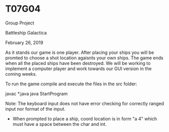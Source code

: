 # T07G04
Group Project

Battleship Galactica

February 26, 2019

As it stands our game is one player. After placing your ships you will be promted to choose a shot location agaisnts your own ships. The game ends when all the placed ships have been destroyed. We will be working to implement a computer player and work towards our GUI version in the coming weeks.

To run the game compile and execute the files in the src folder:

  javac *.java
  java StartProgram

Note: The keyboard input does not have error checking for correctly ranged input nor format of the input.
  - When prompted to place a ship, coord location is in form "a 4" which must have a space between the char and int.
  
